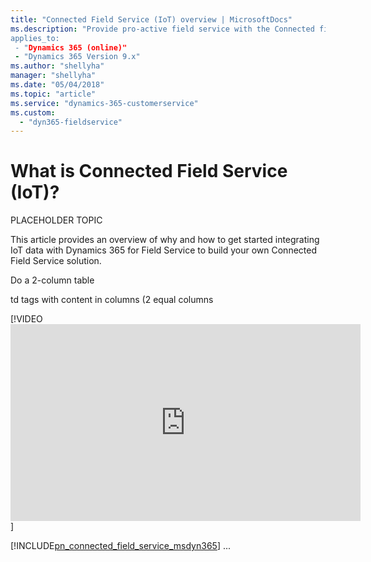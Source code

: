 ```yaml
---
title: "Connected Field Service (IoT) overview | MicrosoftDocs"
ms.description: "Provide pro-active field service with the Connected field service solution. Connect devices and equipment via the Internet of Things (IoT) and Microsoft cloud services to detect and diagnose problems and deliver predictive maintenance.   
applies_to: 
 - "Dynamics 365 (online)"
 - "Dynamics 365 Version 9.x"
ms.author: "shellyha"
manager: "shellyha"
ms.date: "05/04/2018"
ms.topic: "article"
ms.service: "dynamics-365-customerservice"
ms.custom: 
  - "dyn365-fieldservice"
---
```

# What is Connected Field Service (IoT)?

PLACEHOLDER TOPIC

This article provides an overview of why and how to get started integrating IoT data with Dynamics 365 for Field Service to build your own Connected Field Service solution.

Do a 2-column table

td tags with content in columns (2 equal columns

[!VIDEO <iframe width="560" height="315" src="https://www.youtube.com/embed/iMZpr5wVD_Q?rel=0" frameborder="0" allow="autoplay; encrypted-media" allowfullscreen></iframe>]

[!INCLUDE[pn_connected_field_service_msdyn365](../includes/pn-connected-field-service-msdyn365.md)] ...  





  
